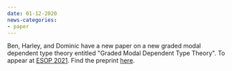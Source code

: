 ```yaml
---
date: 01-12-2020
news-categories:
- paper
---
```


Ben, Harley, and Dominic have a new paper on a new graded modal
dependent type theory entitled "Graded Modal Dependent Type Theory".
To appear at [ESOP 2021](https://etaps.org/2021/esop). Find the
preprint [here](https://arxiv.org/pdf/2010.13163.pdf).